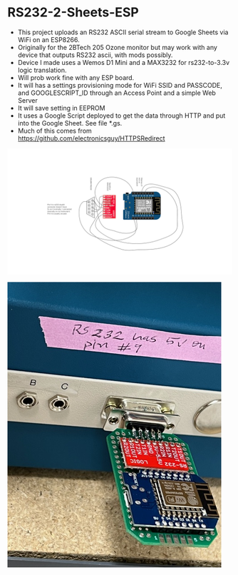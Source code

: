 # RS232-2-Sheets-ESP
 - This project uploads an RS232 ASCII serial stream to Google Sheets via
   WiFi on an ESP8266.
 - Originally for the 2BTech 205 Ozone monitor but may work with any
   device that outputs RS232 ascii, with mods possibly.
 - Device I made uses a Wemos D1 Mini and a MAX3232 for rs232-to-3.3v
   logic translation.
 - Will prob work fine with any ESP board. 
 - It will has a settings provisioning mode for WiFi SSID and PASSCODE, and GOOGLESCRIPT_ID through
   an Access Point and a simple Web Server
 - It will save setting in EEPROM
 - It uses a Google Script deployed to get the data through HTTP and put into the Google Sheet. See file *.gs.
 - Much of this comes from https://github.com/electronicsguy/HTTPSRedirect

![this is the circuit](https://github.com/NextGen-Environmental-Sensor-Lab/RS232-2-Sheets-ESP/blob/main/RS232-2-Sheets-ESP.svg)

![enter image description here](https://github.com/NextGen-Environmental-Sensor-Lab/RS232-2-Sheets-ESP/blob/main/IMG_1954.jpeg)


